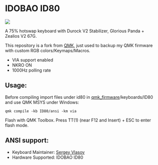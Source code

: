 # IDOBAO ID80

<img src="demo/id80_inaction.gif?raw=true">

A 75% hotswap keyboard with Durock V2 Stabilizer, Glorious Panda + Zealios V2 67G.

This repository is a fork from [QMK](https://github.com/qmk/qmk_firmware), just used to backup my QMK firmware with custom RGB colors/Keymaps/Macros.
* VIA support enabled
* NKRO ON
* 1000Hz polling rate

## Usage:
Before compiling import files under id80 in [qmk_firmware](https://github.com/qmk/qmk_firmware)/keyboards/ID80 and use QMK MSYS under Windows:

    qmk compile -kb ID80/ansi -km via


Flash with QMK Toolbox. Press TT(1) (near F12 and Insert) + ESC to enter flash mode.

## ANSI support:

* Keyboard Maintainer: [Sergey Vlasov](https://github.com/sigprof)
* Hardware Supported: IDOBAO ID80
